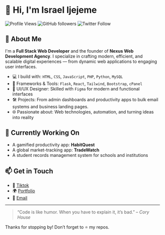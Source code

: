 # 👋 Hi, I'm Israel Ijejeme

![Profile Views](https://komarev.com/ghpvc/?username=israel-ijejeme&color=0e75b6)
![GitHub followers](https://img.shields.io/github/followers/israel-ijejeme?label=Follow&style=social)
![Twitter Follow](https://img.shields.io/twitter/follow/your_twitter_handle?style=social) <!-- Remove if not on Twitter -->

## 🚀 About Me

I'm a **Full Stack Web Developer** and the founder of **Nexus Web Development Agency**. I specialize in crafting modern, efficient, and scalable digital experiences — from dynamic web applications to engaging user interfaces.

- 💻 I build with: `HTML`, `CSS`, `JavaScript`, `PHP`, `Python`, `MySQL`
- 🧰 Frameworks & Tools: `Flask`, `React`, `Tailwind`, `Bootstrap`, `cPanel`
- 🎨 UI/UX Designer: Skilled with `Figma` for modern and functional interfaces
- 🛠️ Projects: From admin dashboards and productivity apps to bulk email systems and business landing pages.
- 🌐 Passionate about: Web technologies, automation, and turning ideas into reality

## 🔧 Currently Working On

- A gamified productivity app: **HabitQuest**
- A global market-tracking app: **TradeWatch**
- A student records management system for schools and institutions

## 📫 Get in Touch

- 🤳 [Tiktok](https://www.tiktok.com/@israeldevsonx?is_from_webapp=1&sender_device=pc)  
- 🌍 [Portfolio](https://israel-ijejeme.github.io/portfolio-website/)
- 📩 [Email](mailto:ijejemeisrael@gmail.com)

---

> “Code is like humor. When you have to explain it, it’s bad.” – *Cory House*

Thanks for stopping by! Don’t forget to ⭐️ my repos.
